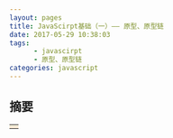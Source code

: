 ```yaml
---
layout: pages
title: JavaScirpt基础（一）—— 原型、原型链
date: 2017-05-29 10:38:03
tags:
      - javascirpt 
      - 原型、原型链
categories: javascript
---
```

## 摘要 ##
<!--**<p style="color:#15A05D;display：block"></p>**-->

<table><tr><td bgcolor=#FAEBD7>
      
</td></tr></table>